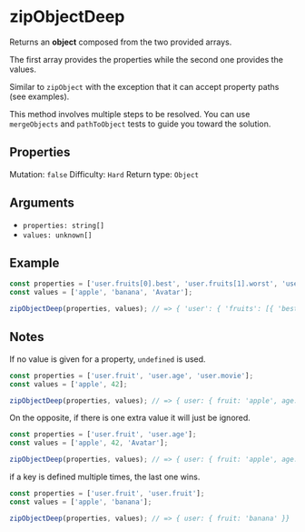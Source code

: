 # zipObjectDeep

Returns an **object** composed from the two provided arrays.

The first array provides the properties while the second one provides the values.

Similar to `zipObject` with the exception that it can accept property paths (see examples).

This method involves multiple steps to be resolved. You can use `mergeObjects` and `pathToObject` tests to guide you toward the solution.

## Properties

Mutation: `false`
Difficulty: `Hard`
Return type: `Object`

## Arguments

- `properties: string[]`
- `values: unknown[]`

## Example

```typescript
const properties = ['user.fruits[0].best', 'user.fruits[1].worst', 'user.movie'];
const values = ['apple', 'banana', 'Avatar'];

zipObjectDeep(properties, values); // => { 'user': { 'fruits': [{ 'best': 'apple' }, { 'worst': 'banana' }], movie: 'Avatar' }}
```

## Notes

If no value is given for a property, `undefined` is used.

```typescript
const properties = ['user.fruit', 'user.age', 'user.movie'];
const values = ['apple', 42];

zipObjectDeep(properties, values); // => { user: { fruit: 'apple', age: 42, movie: undefined }}
```

On the opposite, if there is one extra value it will just be ignored.

```typescript
const properties = ['user.fruit', 'user.age'];
const values = ['apple', 42, 'Avatar'];

zipObjectDeep(properties, values); // => { user: { fruit: 'apple', age: 42 }}
```

if a key is defined multiple times, the last one wins.

```typescript
const properties = ['user.fruit', 'user.fruit'];
const values = ['apple', 'banana'];

zipObjectDeep(properties, values); // => { user: { fruit: 'banana' }}
```
